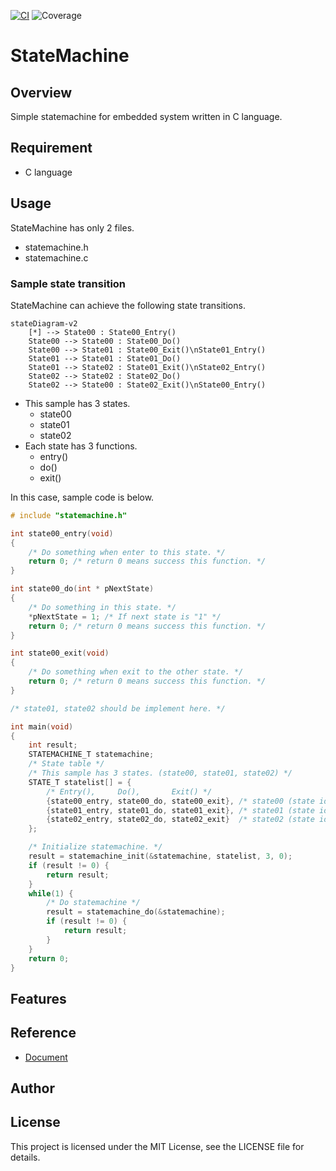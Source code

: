 [![CI](https://github.com/asabon/statemachine/actions/workflows/ci.yml/badge.svg?branch=main)](https://github.com/asabon/statemachine/actions/workflows/ci.yml)
![Coverage](https://github.com/asabon/StateMachine/blob/badges/badge_linecoverage.svg)

# StateMachine

## Overview

Simple statemachine for embedded system written in C language.

## Requirement

- C language

## Usage

StateMachine has only 2 files.

- statemachine.h
- statemachine.c

### Sample state transition

StateMachine can achieve the following state transitions. 

```mermaid
stateDiagram-v2
    [*] --> State00 : State00_Entry()
    State00 --> State00 : State00_Do()
    State00 --> State01 : State00_Exit()\nState01_Entry()
    State01 --> State01 : State01_Do()
    State01 --> State02 : State01_Exit()\nState02_Entry()
    State02 --> State02 : State02_Do()
    State02 --> State00 : State02_Exit()\nState00_Entry()
```

- This sample has 3 states.
  - state00
  - state01
  - state02
- Each state has 3 functions.
  - entry()
  - do()
  - exit()

In this case, sample code is below.

```c
# include "statemachine.h"

int state00_entry(void)
{
    /* Do something when enter to this state. */
    return 0; /* return 0 means success this function. */
}

int state00_do(int * pNextState)
{
    /* Do something in this state. */
    *pNextState = 1; /* If next state is "1" */
    return 0; /* return 0 means success this function. */
}

int state00_exit(void)
{
    /* Do something when exit to the other state. */
    return 0; /* return 0 means success this function. */
}

/* state01, state02 should be implement here. */

int main(void)
{
    int result;
    STATEMACHINE_T statemachine;
    /* State table */
    /* This sample has 3 states. (state00, state01, state02) */
    STATE_T statelist[] = {
        /* Entry(),     Do(),       Exit() */
        {state00_entry, state00_do, state00_exit}, /* state00 (state id = 0) */
        {state01_entry, state01_do, state01_exit}, /* state01 (state id = 1) */
        {state02_entry, state02_do, state02_exit}  /* state02 (state id = 2) */
    };

    /* Initialize statemachine. */
    result = statemachine_init(&statemachine, statelist, 3, 0);
    if (result != 0) {
        return result;
    }
    while(1) {
        /* Do statemachine */
        result = statemachine_do(&statemachine);
        if (result != 0) {
            return result;
        }
    }
    return 0;
}
```

## Features

## Reference

- [Document](https://asabon.github.io/Documents/StateMachine/)

## Author

## License

This project is licensed under the MIT License, see the LICENSE file for details.
